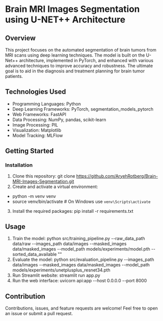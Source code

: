 # Brain MRI Images Segmentation using U-NET++ Architecture

## Overview

This project focuses on the automated segmentation of brain tumors from MRI scans using deep learning techniques. The model is built on the U-Net++ architecture, implemented in PyTorch, and enhanced with various advanced techniques to improve accuracy and robustness. The ultimate goal is to aid in the diagnosis and treatment planning for brain tumor patients.

## Technologies Used

- Programming Languages: Python
- Deep Learning Frameworks: PyTorch, segmentation_models_pytorch
- Web Frameworks: FastAPI
- Data Processing: NumPy, pandas, scikit-learn
- Image Processing: PIL
- Visualization: Matplotlib
- Model Tracking: MLFlow

## Getting Started

### Installation

1. Clone this repository: git clone https://github.com/AryehRotberg/Brain-MRI-Images-Segmentation.git
2. Create and activate a virtual environment:
 - python -m venv venv
 - source venv/bin/activate  # On Windows use `venv\Scripts\activate`

3. Install the required packages: pip install -r requirements.txt

## Usage

1. Train the model: python src/training_pipeline.py --raw_data_path data/raw --images_path data/images --masked_images data/masked_images --model_path models/experiments/model.pth --sorted_data_available ""
2. Evaluate the model: python src/evaluation_pipeline.py --images_path data/images --masked_images data/masked_images --model_path models/experiments/unetplusplus_resnet34.pth
3. Run Streamlit website: streamlit run app.py
4. Run the web interface: uvicorn api:app --host 0.0.0.0 --port 8000

## Contribution

Contributions, issues, and feature requests are welcome! Feel free to open an issue or submit a pull request.
